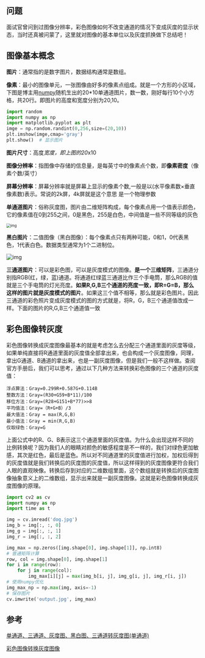 ## 问题

面试官曾问到过图像分辨率，彩色图像如何不改变通道的情况下变成灰度的显示状态，当时还真被问蒙了，这里就对图像的基本单位以及灰度抓换做下总结吧！

## 图像基本概念

**图片**：通常指的是数字图片，数据结构通常是数组。

**像素**：最小的图像单元，一张图像由好多的像素点组成。就是一个方形的小区域，下图是博主用[numpy](https://so.csdn.net/so/search?q=numpy&spm=1001.2101.3001.7020)随机生出的20*10单通道图片，数一数，刚好每行10个小方格，共20行。即图片的高度和宽度分别为20,10。

```python
import random
import numpy as np
import matplotlib.pyplot as plt
imge = np.random.randint(0,256,size=(20,10))
plt.imshow(imge,cmap='gray')
plt.show()  # 显示图片
```

**图片尺寸**：高度*宽度，即上图的20*x10

**图像分辨率**：指图像中存储的信息量，是每英寸中的像素点个数，即**像素密度**（像素个数/英寸）

**屏幕分辨率**：屏幕分辨率就是屏幕上显示的像素个数,一般是以(水平像素数×垂直像素数)表示。常说的2k屏，4k屏就是这个意思 是一个物理参数

**单通道图片**：俗称灰度图，图片由二维矩阵构成，每个像素点用一个值表示颜色，它的像素值在0到255之间，0是黑色，255是白色，中间值是一些不同等级的灰色

<img src="https://img-blog.csdnimg.cn/72e6cacee072402da30e91222ca18e44.png?x-oss-process=image/watermark,type_d3F5LXplbmhlaQ,shadow_50,text_Q1NETiBARGFZaW5ZaQ==,size_8,color_FFFFFF,t_70,g_se,x_16" alt="img" style="zoom:67%;" />

**黑白图片**：二值图像（黑白图像）：每个像素点只有两种可能，0和1，0代表黑色，1代表白色。数据类型通常为1个二进制位。

![img](https://img-blog.csdnimg.cn/8b9e490dcbb24387aa22566e2cab7c0e.png?x-oss-process=image/watermark,type_d3F5LXplbmhlaQ,shadow_50,text_Q1NETiBARGFZaW5ZaQ==,size_6,color_FFFFFF,t_70,g_se,x_16)

**三通道图片**：可以是彩色图，可以是灰度模式的图像。**是一个三维矩阵**，三通道分别指RGB(红，绿，蓝)通道。将通道红绿蓝三通道比作三个手电筒，那么RGB的值就是三个手电筒的灯光亮度。**如果R,G,B三个通道的亮度一致，即R=G=B，那么这样的图片就是灰度模式的图片**。如果这三个值不相等，那么就是彩色图片。因此三通道的彩色照片变成灰度模式的图的方式就是，将R，G，B三个通道值改成一样。下面的图片的R,G,B三个通道值一致

## 彩色图像转灰度

彩色图像转换成灰度图像最基本的就是考虑怎么去分配三个通道里面的灰度等级，如果单纯直接将R通道里面的灰度值全部拿出来，也会构成一个灰度图像，同理，拿出G通道、B通道的拿出来，也是一副灰度图像，但是我们一般不这样做。查阅官方手册后，我们可以思考，通过以下几种方法来转换彩色图像的三个通道的灰度值：

    浮点算法：Gray=0.299R+0.587G+0.114B
    整数方法：Gray=(R30+G59+B*11)/100
    移位方法：Gray=(R28+G151+B*77)>>8
    平均值法：Gray=（R+G+B）/3
    最大值法：Gray = max(R,G,B)
    最小值法：Gray = min(R,G,B)
    仅取绿色：Gray=G
上面公式中的R、G、B表示这三个通道里面的灰度值。为什么会出现这样不同的比例转换呢？因为我们人的眼睛对颜色的敏感程度是不一样的，我们对绿色更加敏感，其次是红色，最后是蓝色。所以对不同通道里的灰度值进行加权，加权后得到的灰度值就是我们转换后的灰度图的灰度值，所以这样得到的灰度图像更符合我们人眼的直观映像。转换后存到对应的二维数组里面，这个数组就是转换后的灰度图像抽象意义上的二维数组，显示出来就是一副灰度图像。这就是彩色图像转换成灰度图像的原理。

```python
import cv2 as cv
import numpy as np
import time as t

img = cv.imread('dog.jpg')  
img_b = img[:, :, 0]
img_g = img[:, :, 1]
img_r = img[:, :, 2]

img_max = np.zeros([img.shape[0], img.shape[1]], np.int8)
# 普通矩阵计算
row, col = img.shape[0], img.shape[1]
for i in range(row):
    for j in range(col):
        img_max[i][j] = max(img_b[i, j], img_g[i, j], img_r[i, j])
# 使用numpy优化 
img_max_np = np.max(img, axis=-1)
# 保存图片
cv.imwrite('output.jpg', img_max)
```



## 参考

[单通道、三通道、灰度图、黑白图、三通道转灰度图(单通道)](https://blog.csdn.net/qq_36998053/article/details/123182449)

[彩色图像转换灰度图像](https://blog.csdn.net/qq_42829848/article/details/126875511)